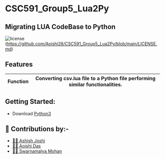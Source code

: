 # CSC591_Group5_Lua2Py
## Migrating LUA CodeBase to Python 

![license](https://img.shields.io/github/license/Aoishi28/CSC591_Group5_Lua2Py?style=plastic)(https://github.com/Aoishi28/CSC591_Group5_Lua2Py/blob/main/LICENSE.md)
##  Features
| Function      |Converting csv.lua file to a Python file performing similar functionalities.   |
| ------------- |:-------------:|

## Getting Started:

- Download [Python3](https://www.python.org/downloads/) 

## 🤝 Contributions by:-
- [👨‍💻 Ashish Joshi](https://github.com/ashishjoshi2605)
- [👩‍💻 Aoishi Das](https://github.com/Aoishi28)
- [👩‍💻 Swarnamalya Mohan](https://github.com/swarnamalyamohan)
